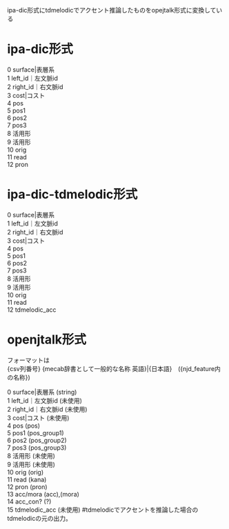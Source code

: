 ipa-dic形式にtdmelodicでアクセント推論したものをopejtalk形式に変換している

# ipa-dic形式  
0 surface|表層系  
1 left_id｜左文脈id  
2 right_id｜右文脈id  
3 cost|コスト  
4 pos  
5 pos1  
6 pos2  
7 pos3  
8 活用形  
9 活用形  
10 orig  
11 read  
12 pron  

# ipa-dic-tdmelodic形式  
0 surface|表層系  
1 left_id｜左文脈id  
2 right_id｜右文脈id  
3 cost|コスト  
4 pos  
5 pos1  
6 pos2  
7 pos3  
8 活用形  
9 活用形  
10 orig  
11 read  
12 tdmelodic_acc  


# openjtalk形式
フォーマットは  
{csv列番号} {mecab辞書として一般的な名称 英語}|{日本語}　({njd_feature内の名称})  

0 surface|表層系 (string)  
1 left_id｜左文脈id (未使用)  
2 right_id｜右文脈id (未使用)  
3 cost|コスト (未使用)  
4 pos (pos)  
5 pos1 (pos_group1)  
6 pos2 (pos_group2)  
7 pos3 (pos_group3)  
8 活用形 (未使用)  
9 活用形 (未使用)  
10 orig (orig)  
11 read (kana)  
12 pron (pron)  
13 acc/mora (acc),(mora)  
14 acc_con? (?)  
15 tdmelodic_acc (未使用) #tdmelodicでアクセントを推論した場合のtdmelodicの元の出力。  